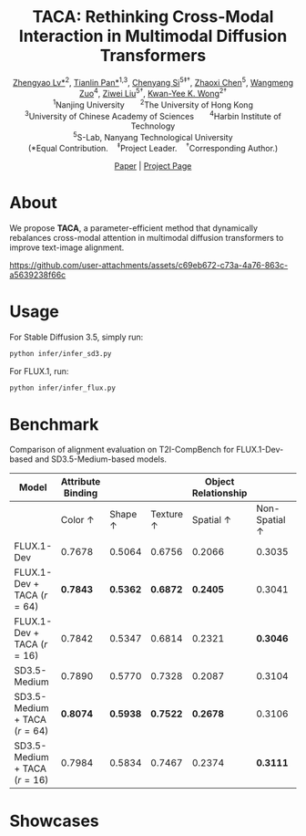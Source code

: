 <div align="center">
<h1>TACA: Rethinking Cross-Modal Interaction in Multimodal Diffusion Transformers</h1>
</div>

<div align="center">
    <span class="author-block">
      <a href="https://scholar.google.com/citations?user=FkkaUgwAAAAJ&hl=en" target="_blank">Zhengyao Lv*</a><sup>2</sup>,</span>
    </span>
    <span class="author-block">
      <a href="https://tianlinn.com/" target="_blank">Tianlin Pan*</a><sup>1,3</sup>,</span>
    </span>
    <span class="author-block">
      <a href="https://chenyangsi.github.io/" target="_blank">Chenyang Si</a><sup>5‡†</sup>,</span>
    </span>
    <span class="author-block">
      <a href="https://frozenburning.github.io/" target="_blank">Zhaoxi Chen</a><sup>5</sup>,</span>
    </span>
    <span class="author-block">
      <a href="https://homepage.hit.edu.cn/wangmengzuo" target="_blank">Wangmeng Zuo</a><sup>4</sup>,</span>
    </span>
    <span class="author-block">
      <a href="https://liuziwei7.github.io/" target="_blank">Ziwei Liu</a><sup>5†</sup>,</span>
    </span>
    <span class="author-block">
      <a href="https://i.cs.hku.hk/~kykwong/" target="_blank">Kwan-Yee K. Wong</a><sup>2†</sup>
    </span>
</div>

<div align="center">
    <sup>1</sup>Nanjing University &nbsp;&nbsp;&nbsp;&nbsp;&nbsp; 
    <sup>2</sup>The University of Hong Kong <br> 
    <sup>3</sup>University of Chinese Academy of Sciences &nbsp;&nbsp;&nbsp;&nbsp;&nbsp; 
    <sup>4</sup>Harbin Institute of Technology<br> 
    <sup>5</sup>S-Lab, Nanyang Technological University
</div>
<div align="center">(*Equal Contribution.&nbsp;&nbsp;&nbsp;&nbsp;<sup>‡</sup>Project Leader.&nbsp;&nbsp;&nbsp;&nbsp;<sup>†</sup>Corresponding Author.)</div>

<p align="center">
    <a href="https://arxiv.org/abs/">Paper</a> | 
    <a href="https://vchitect.github.io/TACA/">Project Page</a>
</p>

# About
We propose **TACA**, a parameter-efficient method that dynamically rebalances cross-modal attention in multimodal diffusion transformers to improve text-image alignment.

https://github.com/user-attachments/assets/c69eb672-c73a-4a76-863c-a5639238f66c

# Usage
For Stable Diffusion 3.5, simply run:
``` sh
python infer/infer_sd3.py
```

For FLUX.1, run:
``` sh
python infer/infer_flux.py
```

# Benchmark
Comparison of alignment evaluation on T2I-CompBench for FLUX.1-Dev-based and SD3.5-Medium-based models.

| Model | Attribute Binding | | | Object Relationship | | Complex $\uparrow$ |
|---|---|---|---|---|---|---|
| | Color $\uparrow$ | Shape $\uparrow$ | Texture $\uparrow$ | Spatial $\uparrow$ | Non-Spatial $\uparrow$ | |
| FLUX.1-Dev | 0.7678 | 0.5064 | 0.6756 | 0.2066 | 0.3035 | 0.4359 |
| FLUX.1-Dev + TACA ($r = 64$) | **0.7843** | **0.5362** | **0.6872** | **0.2405** | 0.3041 | **0.4494** |
| FLUX.1-Dev + TACA ($r = 16$) | 0.7842 | 0.5347 | 0.6814 | 0.2321 | **0.3046** | 0.4479 |
| SD3.5-Medium | 0.7890 | 0.5770 | 0.7328 | 0.2087 | 0.3104 | 0.4441 |
| SD3.5-Medium + TACA ($r = 64$) | **0.8074** | **0.5938** | **0.7522** | **0.2678** | 0.3106 | 0.4470 |
| SD3.5-Medium + TACA ($r = 16$) | 0.7984 | 0.5834 | 0.7467 | 0.2374 | **0.3111** | **0.4505** |

# Showcases